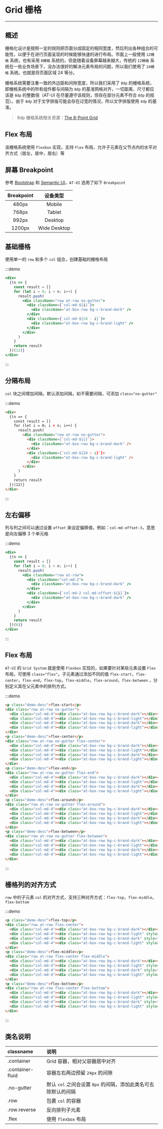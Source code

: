 # Grid 栅格

---

## 概述

栅格化设计是按照一定的规则把页面分成固定的相同宽度，然后列出各种组合的可能性，以便于在进行页面呈现的时候能够快速的进行布局。市面上一般使用 `12栅格` 系统，也有采用 `8栅格` 系统的，但是随着设备屏幕越来越大，传统的 `12栅格` 系统在一些业务场景下，没办法很好的解决元素布局的问题，所以我们使用了 `24栅格` 系统。也就是将页面区域 24 等分。

栅格系统需要注重一致的外边距和间隙宽度，所以我们采用了 `8dp` 的栅格系统，即栅格系统中的所有组件都与间隔为 `8dp` 的基准网格对齐，一切距离、尺寸都应该是 `8dp` 的整数倍（AT-UI 在尽量遵守该规则，但存在部分元素不符合 `8dp` 的规范）。由于 `8dp` 对于文字排版可能会存在过宽的情况，所以文字排版使用 `4dp` 的基准。

> 8dp 栅格系统相关资源：[The 8-Point Grid](https://spec.fm/specifics/8-pt-grid)

## Flex 布局

该栅格系统使用 `Flexbox` 实现，支持 `Flex` 布局，允许子元素在父节点内的水平对齐方式（居左，居中，居右）等

## 屏幕 Breakpoint

参考 [Bootstrap](http://getbootstrap.com/css/#grid-media-queries) 和 [Semantic UI](https://semantic-ui.com/elements/container.html)，`AT-UI` 选用了如下 `Breakpoint`

| Breakpoint |   设备类型   |
| :--------: | :----------: |
|   480px    |    Mobile    |
|   768px    |    Tablet    |
|   992px    |   Desktop    |
|   1200px   | Wide Desktop |

## 基础栅格

使用单一的 `row` 和多个 `col` 组合，创建基础的栅格布局

:::demo

```jsx
<div>
  {(n => {
    const result = []
    for (let i = 0; i < n; i++) {
      result.push(
        <div className="row at-row no-gutter">
          <div className={`col-md-${i}`}>
            <div className="at-box-row bg-c-brand-dark" />
          </div>
          <div className={`col-md-${24 - i}`}>
            <div className="at-box-row bg-c-brand-light" />
          </div>
        </div>
      )
    }
    return result
  })(12)}
</div>
```

:::

## 分隔布局

`col` 块之间增加间隔，默认添加间隔，如不需要间隔，可添加 `class="no-gutter"`

:::demo

```html
<div>
  {(n => {
    const result = []
    for (let i = 0; i < n; i++) {
      result.push(
        <div className="row at-row no-gutter">
          <div className={`col-md-${i}`}>
            <div className="at-box-row bg-c-brand-dark" />
          </div>
          <div className={`col-md-${24 - i}`}>
            <div className="at-box-row bg-c-brand-light" />
          </div>
        </div>
      )
    }
    return result
  })(12)}
</div>
```

:::

## 左右偏移

列与列之间可以通过设置 `offset` 来设定偏移值，例如：`col-md-offset-3`，意思是向左偏移 3 个单元格

:::demo

```jsx
<div>
  {(n => {
    const result = []
    for (let i = 0; i < n; i++) {
      result.push(
        <div className="row at-row">
          <div className="col-md-2">
            <div className="at-box-row bg-c-brand-dark" />
          </div>
          <div className={`col-md-2 col-md-offset-${i}`}>
            <div className="at-box-row bg-c-brand-dark" />
          </div>
        </div>
      )
    }
    return result
  })(6)}
</div>
```

:::

## Flex 布局

`AT-UI` 的 `Grid System` 就是使用 `Flexbox` 实现的，如果要针对某些元素设置 `Flex` 布局，可使用 `class="flex"`。子元素通过添加不同的值 `flex-start`，`flex-center`，`flex-end`，`flex-top`，`flex-middle`，`flex-around`，`flex-between` ，分别定义其在父元素中的排列方式。

:::demo

```html
<p class="demo-desc">flex-start</p>
<div class="row at-row no-gutter">
  <div class="col-md-4"><div class="at-box-row bg-c-brand-dark"></div></div>
  <div class="col-md-4"><div class="at-box-row bg-c-brand-light"></div></div>
  <div class="col-md-4"><div class="at-box-row bg-c-brand-dark"></div></div>
  <div class="col-md-4"><div class="at-box-row bg-c-brand-light"></div></div>
</div>
<p class="demo-desc">flex-center</p>
<div class="row at-row no-gutter flex-center">
  <div class="col-md-4"><div class="at-box-row bg-c-brand-dark"></div></div>
  <div class="col-md-4"><div class="at-box-row bg-c-brand-light"></div></div>
  <div class="col-md-4"><div class="at-box-row bg-c-brand-dark"></div></div>
  <div class="col-md-4"><div class="at-box-row bg-c-brand-light"></div></div>
</div>
<p class="demo-desc">flex-end</p>
<div class="row at-row no-gutter flex-end">
  <div class="col-md-4"><div class="at-box-row bg-c-brand-dark"></div></div>
  <div class="col-md-4"><div class="at-box-row bg-c-brand-light"></div></div>
  <div class="col-md-4"><div class="at-box-row bg-c-brand-dark"></div></div>
  <div class="col-md-4"><div class="at-box-row bg-c-brand-light"></div></div>
</div>
<p class="demo-desc">flex-around</p>
<div class="row at-row no-gutter flex-around">
  <div class="col-md-4"><div class="at-box-row bg-c-brand-dark"></div></div>
  <div class="col-md-4"><div class="at-box-row bg-c-brand-light"></div></div>
  <div class="col-md-4"><div class="at-box-row bg-c-brand-dark"></div></div>
  <div class="col-md-4"><div class="at-box-row bg-c-brand-light"></div></div>
</div>
<p class="demo-desc">flex-between</p>
<div class="row at-row no-gutter flex-between">
  <div class="col-md-4"><div class="at-box-row bg-c-brand-dark"></div></div>
  <div class="col-md-4"><div class="at-box-row bg-c-brand-light"></div></div>
  <div class="col-md-4"><div class="at-box-row bg-c-brand-dark"></div></div>
  <div class="col-md-4"><div class="at-box-row bg-c-brand-light"></div></div>
</div>
```

:::

## 栅格列的对齐方式

`row` 中的子元素 `col` 的对齐方式，支持三种对齐方式：`flex-top`，`flex-middle`，`flex-bottom`

:::demo

```html
<p class="demo-desc">flex-top</p>
<div class="row at-row flex-center">
  <div class="col-md-4"><div class="at-box-row bg-c-brand-dark"></div></div>
  <div class="col-md-4"><div class="at-box-row bg-c-brand-light" style="height: 100px"></div></div>
  <div class="col-md-4"><div class="at-box-row bg-c-brand-dark" style="height: 70px"></div></div>
  <div class="col-md-4"><div class="at-box-row bg-c-brand-light" style="height: 120px"></div></div>
</div>
<p class="demo-desc">flex-middle</p>
<div class="row at-row flex-center flex-middle">
  <div class="col-md-4"><div class="at-box-row bg-c-brand-dark"></div></div>
  <div class="col-md-4"><div class="at-box-row bg-c-brand-light" style="height: 100px"></div></div>
  <div class="col-md-4"><div class="at-box-row bg-c-brand-dark" style="height: 70px"></div></div>
  <div class="col-md-4"><div class="at-box-row bg-c-brand-light" style="height: 120px"></div></div>
</div>
<p class="demo-desc">flex-bottom</p>
<div class="row at-row flex-center flex-bottom">
  <div class="col-md-4"><div class="at-box-row bg-c-brand-dark"></div></div>
  <div class="col-md-4"><div class="at-box-row bg-c-brand-light" style="height: 100px"></div></div>
  <div class="col-md-4"><div class="at-box-row bg-c-brand-dark" style="height: 70px"></div></div>
  <div class="col-md-4"><div class="at-box-row bg-c-brand-light" style="height: 120px"></div></div>
</div>
```

:::

## 类名说明

| classname        | 说明                                                           |
| :--------------- | :------------------------------------------------------------- |
| .container       | Grid 容器，相对父容器居中对齐                                  |
| .container-fluid | 容器左右两边预留 `24px` 的间隙                                 |
| .no-gutter       | 默认 `col` 之间会设置 `8px` 的间隔，添加此类名可去除默认的间隔 |
| .row             | 包裹 `col` 的容器                                              |
| .row.reverse     | 反向排列子元素                                                 |
| .flex            | 使用 `flexbox` 布局                                            |

